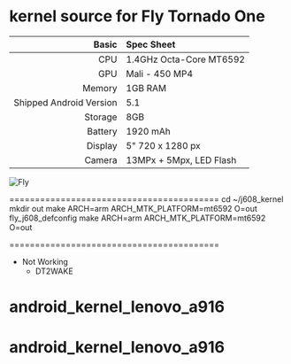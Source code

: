 kernel source for Fly Tornado One
=========================================
Basic   | Spec Sheet
-------:|:-------------------------
CPU     | 1.4GHz Octa-Core MT6592
GPU     | Mali - 450 MP4
Memory  | 1GB RAM
Shipped Android Version | 5.1
Storage | 8GB
Battery | 1920 mAh
Display | 5" 720 x 1280 px
Camera  | 13MPx + 5Mpx, LED Flash

![Fly](http://mobiltelefon.ru/i/other/september14/22/iq4511_2.jpg "Fly Tornado One")

=========================================
cd ~/j608_kernel
mkdir out
make ARCH=arm ARCH_MTK_PLATFORM=mt6592 O=out fly_j608_defconfig
make ARCH=arm ARCH_MTK_PLATFORM=mt6592 O=out

=========================================
* Not Working
  * DT2WAKE
# android_kernel_lenovo_a916
# android_kernel_lenovo_a916

